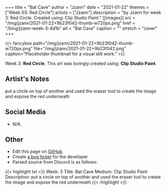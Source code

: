 +++
title =       "Bat Cave"
author =      "Jzann"
date =        "2021-01-22"
themes =      ["Week 03: Red Circle"]
artists =     ["Jzann"]
description = "by Jzann for week 3: Red Circle. Created using: Clip Studio Paint."
[[images]]
      src = "/img/jzann/2021-01-22+9b23f042-thumb-w720px.png"
      href = "/blog/jzann-week-3-4d1b"
      alt = "Bat Cave"
      caption = ""
      stretch = "cover"
+++

{{< fancybox path="/img/jzann/2021-01-22+9b23f042-thumb-w720px.png" file="/img/jzann/2021-01-22+9b23f042.png" caption="Placeholder thumbnail for a visual still work." >}}


Week 3: **Red Circle**. This art was lovingly created using: **Clip Studio Paint**.

## Artist's Notes

put a circle on top of another and used the eraser tool to create the image and expose the red underneath

## Social Media

- N/A.

## Other

- Edit this page on [GitHub](https://github.com/teaminkling/web-refresh/edit/main/content/blog/jzann-week-3-4d1b.md).
- Create [a bug ticket](https://github.com/teaminkling/web-refresh/issues/new?assignees=&labels=bug&template=problem-report.md&title=) for the developer.
- Parsed source from Discord is as follows:

{{< highlight txt >}}
Week: 3
Title: Bat Cave
Medium: Clip Studio Paint
Description: put a circle on top of another and used the eraser tool to create the image and expose the red underneath
{{< /highlight >}}